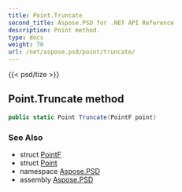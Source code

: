 ```yaml
---
title: Point.Truncate
second_title: Aspose.PSD for .NET API Reference
description: Point method. 
type: docs
weight: 70
url: /net/aspose.psd/point/truncate/
---
```

{{< psd/tize >}}
## Point.Truncate method

```csharp
public static Point Truncate(PointF point)
```

### See Also

* struct [PointF](../../pointf/)
* struct [Point](../)
* namespace [Aspose.PSD](../../point/)
* assembly [Aspose.PSD](../../../)


